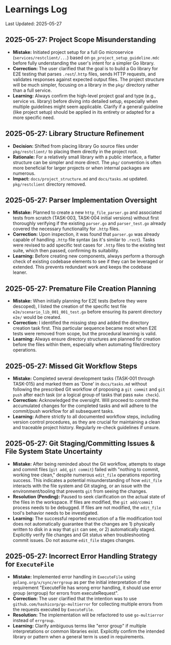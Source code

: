 # Learnings Log

Last Updated: 2025-05-27

## 2025-05-27: Project Scope Misunderstanding

*   **Mistake:** Initiated project setup for a full Go microservice (`services/restclient/...`) based on `go_project_setup_guideline.mdc` before fully understanding the user's intent for a simpler Go library.
*   **Correction:** The user clarified that the goal is to build a Go library for E2E testing that parses `.rest`/`.http` files, sends HTTP requests, and validates responses against expected output files. The project structure will be much simpler, focusing on a library in the `pkg/` directory rather than a full service.
*   **Learning:** Always confirm the high-level project goal and type (e.g., service vs. library) before diving into detailed setup, especially when multiple guidelines might seem applicable. Clarify if a general guideline (like project setup) should be applied in its entirety or adapted for a more specific need.

## 2025-05-27: Library Structure Refinement

*   **Decision:** Shifted from placing library Go source files under `pkg/restclient/` to placing them directly in the project root.
*   **Rationale:** For a relatively small library with a public interface, a flatter structure can be simpler and more direct. The `pkg/` convention is often more beneficial for larger projects or when internal packages are numerous.
*   **Impact:** `docs/project_structure.md` and `docs/tasks.md` updated. `pkg/restclient` directory removed.

## 2025-05-27: Parser Implementation Oversight

*   **Mistake:** Planned to create a new `http_file_parser.go` and associated tests from scratch (TASK-003, TASK-004 initial versions) without first thoroughly verifying if the existing `parser.go` and `parser_test.go` already covered the necessary functionality for `.http` files.
*   **Correction:** Upon inspection, it was found that `parser.go` was already capable of handling `.http` file syntax (as it's similar to `.rest`). Tasks were revised to add specific test cases for `.http` files to the existing test suite, which then passed, confirming its suitability.
*   **Learning:** Before creating new components, always perform a thorough check of existing codebase elements to see if they can be leveraged or extended. This prevents redundant work and keeps the codebase leaner.

## 2025-05-27: Premature File Creation Planning

*   **Mistake:** When initially planning for E2E tests (before they were descoped), I listed the creation of the specific test file `e2e/scenario_lib_001_001_test.go` before ensuring its parent directory `e2e/` would be created.
*   **Correction:** I identified the missing step and added the directory creation task first. This particular sequence became moot when E2E tests were removed from scope, but the procedural learning is valid.
*   **Learning:** Always ensure directory structures are planned for creation before the files within them, especially when automating file/directory operations.

## 2025-05-27: Missed Git Workflow Steps

*   **Mistake:** Completed several development tasks (TASK-001 through TASK-015) and marked them as 'Done' in `docs/tasks.md` without following the prescribed Git workflow of proposing a `git commit` and `git push` after each task (or a logical group of tasks that pass `make check`).
*   **Correction:** Acknowledged the oversight. Will proceed to commit the accumulated changes for the completed tasks and will adhere to the commit/push workflow for all subsequent tasks.
*   **Learning:** Adhere strictly to all documented workflow steps, including version control procedures, as they are crucial for maintaining a clean and traceable project history. Regularly re-check guidelines if unsure.

## 2025-05-27: Git Staging/Committing Issues & File System State Uncertainty

*   **Mistake:** After being reminded about the Git workflow, attempts to stage and commit files (`git add`, `git commit`) failed with "nothing to commit, working tree clean," despite numerous `edit_file` operations reporting success. This indicates a potential misunderstanding of how `edit_file` interacts with the file system and Git staging, or an issue with the environment/tooling that prevents `git` from seeing the changes.
*   **Resolution (Pending):** Paused to seek clarification on the actual state of the files in the workspace. If files are modified, the `git add/commit` process needs to be debugged. If files are not modified, the `edit_file` tool's behavior needs to be investigated.
*   **Learning:** The successful reported execution of a file modification tool does not automatically guarantee that the changes are 1) physically written to disk in a way that `git` can see, or 2) automatically staged. Explicitly verify file changes and Git status when troubleshooting commit issues. Do not assume `edit_file` stages changes. 

## 2025-05-27: Incorrect Error Handling Strategy for `ExecuteFile`

*   **Mistake:** Implemented error handling in `ExecuteFile` using `golang.org/x/sync/errgroup` as per the initial interpretation of the requirement "ExecuteFile has wrong error handling, it should use error group (errgroup) for errors from executeRequest".
*   **Correction:** The user clarified that the intention was to use `github.com/hashicorp/go-multierror` for collecting multiple errors from the requests executed by `ExecuteFile`.
*   **Resolution:** The implementation will be refactored to use `go-multierror` instead of `errgroup`.
*   **Learning:** Clarify ambiguous terms like "error group" if multiple interpretations or common libraries exist. Explicitly confirm the intended library or pattern when a general term is used in requirements.
